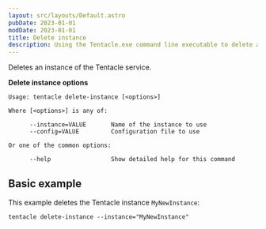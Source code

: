 ```yaml
---
layout: src/layouts/Default.astro
pubDate: 2023-01-01
modDate: 2023-01-01
title: Delete instance
description: Using the Tentacle.exe command line executable to delete an instance of the Tentacle service.
---
```


Deletes an instance of the Tentacle service.

**Delete instance options**

```text
Usage: tentacle delete-instance [<options>]

Where [<options>] is any of:

      --instance=VALUE       Name of the instance to use
      --config=VALUE         Configuration file to use

Or one of the common options:

      --help                 Show detailed help for this command
```

## Basic example

This example deletes the Tentacle instance `MyNewInstance`:

```
tentacle delete-instance --instance="MyNewInstance"
```
